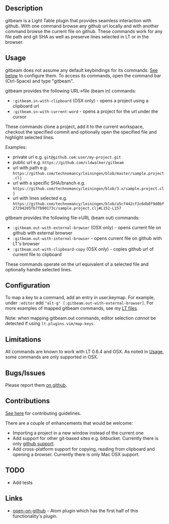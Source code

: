 ## Description

gitbeam is a Light Table plugin that provides seamless interaction with github. With one command
browse any github url locally and with another command browse the current file on github. These
commands work for any file path and git SHA as well as preserve lines selected in LT or in the
browser.

## Usage

gitbeam does not assume any default keybindings for its commands. [See below](#configuration) to configure them.
To access its commands, open the command bar (Ctrl-Space) and type "gitbeam".

gitbeam provides the following URL->file (beam in) commands:

* `:gitbeam.in-with-clipboard` (OSX only) - opens a project using a clipboard url
* `:gitbeam.in-with-current-word` - opens a project for the url under the cursor

These commands clone a project, add it to the current workspace, checkout the specified commit and
optionally open the specified file and highlight selected lines.

Examples:

* private url e.g. `git@github.com:user/my-project.git`
* public url e.g. `https://github.com/cldwalker/gitbeam`
* url with path e.g. `https://github.com/technomancy/leiningen/blob/master/sample.project.clj`
* url with a specific SHA/branch e.g. `https://github.com/technomancy/leiningen/blob/3.x/sample.project.clj`
* url with lines selected e.g. `https://github.com/technomancy/leiningen/blob/a5cf442cf3c6db0f9d0bf272942d5fb7fb90173c/sample.project.clj#L152-L157`

gitbeam provides the following file->URL (beam out) commands:

* `:gitbeam.out-with-external-browser` (OSX only) - opens current file on github with external browser
* `:gitbeam.out-with-internal-browser` - opens current file on github with LT's browser
* `:gitbeam.out-with-clipboard-copy` (OSX only) - copies github url of current file to clipboard

These commands operate on the url equivalent of a selected file and optionally handle selected
lines.

## Configuration

To map a key to a command, add an entry in user.keymap. For example, under `:editor` add `"alt-g" [:gitbeam.out-with-external-browser]`. For more examples of mapped gitbeam commands, see my [LT files](https://github.com/cldwalker/ltfiles).

Note: when mapping gitbeam.out commands, editor selection *cannot* be detected if using
`lt.plugins.vim/map-keys`.

## Limitations

All commands are known to work with LT 0.6.4 and OSX. As noted in [Usage](#usage), some commands are only supported
in OSX.

## Bugs/Issues

Please report them [on github](http://github.com/cldwalker/gitbeam/issues).

## Contributions

[See here](http://tagaholic.me/contributing.html) for contributing guidelines.

There are a couple of enhancements that would be welcome:

* Importing a project in a new window instead of the current one
* Add support for other git-based sites e.g. bitbucket. Currently there is only [github support](https://github.com/cldwalker/gitbeam/blob/master/src/lt/plugins/gitbeam/github.cljs).
* Add cross-platform support for copying, reading from clipboard and opening a browser. Currently there is only Mac OSX support.

## TODO
* Add tests

## Links
* [open-on-github](https://github.com/atom/open-on-github) - Atom plugin which has the first half of this functionality's plugin.
